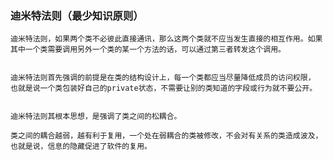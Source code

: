 ### 迪米特法则（最少知识原则）

    迪米特法则，如果两个类不必彼此直接通讯，那么这两个类就不应当发生直接的相互作用。如果其中一个类需要调用另外一个类的某一个方法的话，可以通过第三者转发这个调用。


    迪米特法则首先强调的前提是在类的结构设计上，每一个类都应当尽量降低成员的访问权限， 也就是说一个类包装好自己的private状态，不需要让别的类知道的字段或行为就不要公开。


    迪米特法则其根本思想，是强调了类之间的松耦合。

    类之间的耦合越弱，越有利于复用，一个处在弱耦合的类被修改，不会对有关系的类造成波及，也就是说，信息的隐藏促进了软件的复用。